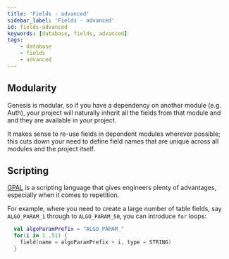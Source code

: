 ```yaml
---
title: 'Fields - advanced'
sidebar_label: 'Fields - advanced'
id: fields-advanced
keywords: [database, fields, advanced]
tags:
    - database
    - fields
    - advanced
---
```




## Modularity

Genesis is modular, so if you have a dependency on another module (e.g. Auth), your project will naturally inherit all the fields from that module and and they are available in your project. 

It makes sense to re-use fields in dependent modules wherever possible; this cuts down your need to define field names that are unique across all modules and the project itself.

## Scripting

[GPAL](../../../../getting-started/glossary/glossary/#gpal) is a scripting language that gives engineers plenty of advantages, especially when it comes to repetition. 

For example, where you need to create a large number of table fields, say `ALGO_PARAM_1` through to `ALGO_PARAM_50`, you can introduce `for` loops:

```kotlin
  val algoParamPrefix = "ALGO_PARAM_"
  for(i in 1..51) {
    field(name = algoParamPrefix + i, type = STRING)
  }
```
